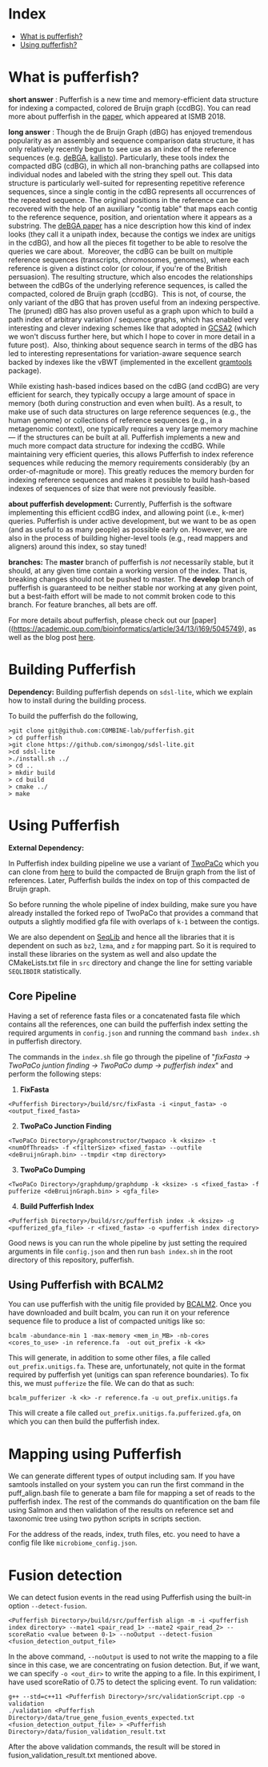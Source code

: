 # Index
 * [What is pufferfish?](#whatis)
 * [Using pufferfish?](#using)
 
# What is pufferfish? <a name="whatis"></a>

**short answer** : Pufferfish is a new time and memory-efficient data structure for indexing a compacted, colored de Bruijn graph (ccdBG).  You can read more about pufferfish in the [paper](https://academic.oup.com/bioinformatics/article/34/13/i169/5045749), which appeared at ISMB 2018.

**long answer** : 
Though the de Bruijn Graph (dBG) has enjoyed tremendous popularity as an assembly and sequence comparison data structure, it has only relatively recently begun to see use as an index of the reference sequences (e.g. [deBGA](https://github.com/HongzheGuo/deBGA), [kallisto](https://github.com/pachterlab/kallisto)). Particularly, these tools index the compacted dBG (cdBG), in which all non-branching paths are collapsed into individual nodes and labeled with the string they spell out. This data structure is particularly well-suited for representing repetitive reference sequences, since a single contig in the cdBG represents all occurrences of the repeated sequence. The original positions in the reference can be recovered with the help of an auxiliary "contig table" that maps each contig to the reference sequence, position, and orientation where it appears as a substring. The [deBGA paper](https://academic.oup.com/bioinformatics/article-abstract/32/21/3224/2415064/deBGA-read-alignment-with-de-Bruijn-graph-based?redirectedFrom=fulltext) has a nice description how this kind of index looks (they call it a unipath index, because the contigs we index are unitigs in the cdBG), and how all the pieces fit together to be able to resolve the queries we care about.  Moreover, the cdBG can be built on multiple reference sequences (transcripts, chromosomes, genomes), where each reference is given a distinct color (or colour, if you're of the British persuasion). The resulting structure, which also encodes the relationships between the cdBGs of the underlying reference sequences, is called the compacted, colored de Bruijn graph (ccdBG).  This is not, of course, the only variant of the dBG that has proven useful from an indexing perspective. The (pruned) dBG has also proven useful as a graph upon which to build a path index of arbitrary variation / sequence graphs, which has enabled very interesting and clever indexing schemes like that adopted in [GCSA2](https://github.com/jltsiren/gcsa2) (which we won't discuss further here, but which I hope to cover in more detail in a future post).  Also, thinking about sequence search in terms of the dBG has led to interesting representations for variation-aware sequence search backed by indexes like the vBWT (implemented in the excellent [gramtools](https://github.com/iqbal-lab-org/gramtools) package).

While existing hash-based indices based on the cdBG (and ccdBG) are very efficient for search, they typically occupy a large amount of space in memory (both during construction and even when built). As a result, to make use of such data structures on large reference sequences (e.g., the human genome) or collections of reference sequences (e.g., in a metagenomic context), one typically requires a very large memory machine — if the structures can be built at all. Pufferfish implements a new and much more compact data structure for indexing the ccdBG. While maintaining very efficient queries, this allows Pufferfish to index reference sequences while reducing the memory requirements considerably (by an order-of-magnitude or more). This greatly reduces the memory burden for indexing reference sequences and makes it possible to build hash-based indexes of sequences of size that were not previously feasible.

**about pufferfish development:**
Currently, Pufferfish is the software implementing this efficient ccdBG index, and allowing point (i.e., k-mer) queries.  Pufferfish is under active development, but we want to be as open (and as useful to as many people) as possible early on. However, we are also in the process of building higher-level tools (e.g., read mappers and aligners) around this index, so stay tuned!


**branches:**
The **master** branch of pufferfish is _not_ necessarily stable, but it should, at any given time contain a working version of the index.  That is, breaking changes should not be pushed to master.  The **develop** branch of pufferfish is guaranteed to be neither stable nor working at any given point, but a best-faith effort will be made to not commit broken code to this branch.  For feature branches, all bets are off.

For more details about pufferfish, please check out our [paper]((https://academic.oup.com/bioinformatics/article/34/13/i169/5045749), as well as the blog post [here](http://robpatro.com/blog/?p=494).

# Building Pufferfish <a name="building"></a>
**Dependency:** 
Building pufferfish depends on `sdsl-lite`, which we explain how to install during the building process.

To build the pufferfish do the following,

```
>git clone git@github.com:COMBINE-lab/pufferfish.git
> cd pufferfish
>git clone https://github.com/simongog/sdsl-lite.git
>cd sdsl-lite
>./install.sh ../
> cd ..
> mkdir build
> cd build
> cmake ../
> make
```

# Using Pufferfish <a name="using"></a>

**External Dependency:**

In Pufferfish index building pipeline we use a variant of [TwoPaCo](https://github.com/medvedevgroup/TwoPaCo) which you can clone from [here](https://github.com/fataltes/TwoPaCo) to build the compacted de Bruijn graph from the list of references.
Later, Pufferfish builds the index on top of this compacted de Bruijn graph.

So before running the whole pipeline of index building, make sure you have already installed the forked repo of TwoPaCo that provides a command that outputs a slightly modified gfa file with overlaps of `k-1` between the contigs.

We are also dependent on [SeqLib](https://github.com/walaj/SeqLib) and hence all the libraries that it is dependent on such as `bz2`, `lzma`, and `z` for mapping part. So it is required to install these libraries on the system as well and also update the CMakeLists.txt file in `src` directory and change the line for setting variable `SEQLIBDIR` statistically.

## Core Pipeline
Having a set of reference fasta files or a concatenated fasta file which contains all the references, one can build the pufferfish index setting the required arguments in `config.json` and running the command `bash index.sh` in pufferfish directory.

The commands in the `index.sh` file go through the pipeline of "*fixFasta -> TwoPaCo juntion finding -> TwoPaCo dump -> pufferfish index*" and perform the following steps:
1. **FixFasta**
```
<Pufferfish Directory>/build/src/fixFasta -i <input_fasta> -o <output_fixed_fasta>
```
2. **TwoPaCo Junction Finding**
```
<TwoPaCo Directory>/graphconstructor/twopaco -k <ksize> -t <numOfThreads> -f <filterSize> <fixed_fasta> --outfile <deBruijnGraph.bin> --tmpdir <tmp directory>
```
3. **TwoPaCo Dumping**
```
<TwoPaCo Directory>/graphdump/graphdump -k <ksize> -s <fixed_fasta> -f pufferize <deBruijnGraph.bin> > <gfa_file>
```
4. **Build Pufferfish Index**
```
<Pufferfish Directory>/build/src/pufferfish index -k <ksize> -g <pufferized_gfa_file> -r <fixed_fasta> -o <pufferfish index directory>
```

Good news is you can run the whole pipeline by just setting the required arguments in file `config.json` and then run `bash index.sh` in the root directory of this repository, pufferfish.

## Using Pufferfish with BCALM2

You can use pufferfish with the unitig file provided by [BCALM2](https://github.com/GATB/bcalm).  Once you have downloaded and built bcalm, you can run it on your reference sequence file to produce a list of compacted unitigs like so:

```
bcalm -abundance-min 1 -max-memory <mem_in_MB> -nb-cores <cores_to_use> -in reference.fa  -out out_prefix -k <k>
```

This will generate, in addition to some other files, a file called `out_prefix.unitigs.fa`.  These are, unfortunately, not quite in the format required by pufferfish yet (unitigs can span reference boundaries).  To fix this, we must `pufferize` the file.  We can do that as such:

```
bcalm_pufferizer -k <k> -r reference.fa -u out_prefix.unitigs.fa
```

This will create a file called `out_prefix.unitigs.fa.pufferized.gfa`, on which you can then build the pufferfish index.

# Mapping using Pufferfish
We can generate different types of output including sam. If you have samtools installed on your system you can run the first command in the puff_align.bash file to generate a bam file for mapping a set of reads to the pufferfish index. The rest of the commands do quantification on the bam file using Salmon and then validation of the results on reference set and taxonomic tree using two python scripts in scripts section.

For the address of the reads, index, truth files, etc. you need to have a config file like `microbiome_config.json`.

# Fusion detection
We can detect fusion events in the read using Pufferfish using the built-in option `--detect-fusion`.

```
<Pufferfish Directory>/build/src/pufferfish align -m -i <pufferfish index directory> --mate1 <pair_read_1> --mate2 <pair_read_2> --scoreRatio <value between 0-1> --noOutput --detect-fusion <fusion_detection_output_file>
```
In the above command, `--noOutput` is used to not write the mapping to a file since in this case, we are concentrating on fusion detection. But, if we want, we can specify `-o <out_dir>` to write the apping to a file.
In this expiriment, I have used scoreRatio of 0.75 to detect the splicing event.
To run validation:
```
g++ --std=c++11 <Pufferfish Directory>/src/validationScript.cpp -o validation
./validation <Pufferfish Directory>/data/true_gene_fusion_events_expected.txt <fusion_detection_output_file> > <Pufferfish Directory>/data/fusion_validation_result.txt
```
After the above validation commands, the result will be stored in fusion_validation_result.txt mentioned above.
